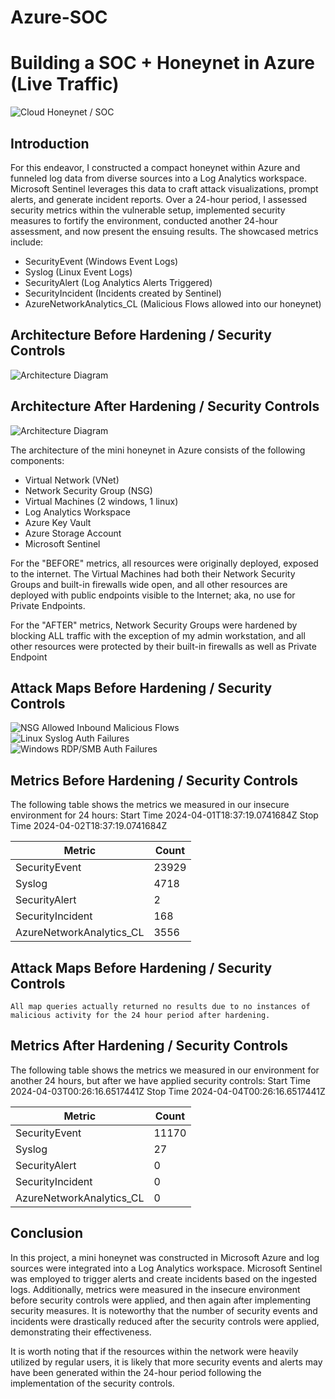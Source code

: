 # Azure-SOC
# Building a SOC + Honeynet in Azure (Live Traffic)
![Cloud Honeynet / SOC](https://github.com/MarqueseMotley/Azure-SOC/assets/165986939/0912f316-cc32-4a4b-b64e-ecf8092bc34a)


## Introduction

For this endeavor, I constructed a compact honeynet within Azure and funneled log data from diverse sources into a Log Analytics workspace. Microsoft Sentinel leverages this data to craft attack visualizations, prompt alerts, and generate incident reports. Over a 24-hour period, I assessed security metrics within the vulnerable setup, implemented security measures to fortify the environment, conducted another 24-hour assessment, and now present the ensuing results. The showcased metrics include:

- SecurityEvent (Windows Event Logs)
- Syslog (Linux Event Logs)
- SecurityAlert (Log Analytics Alerts Triggered)
- SecurityIncident (Incidents created by Sentinel)
- AzureNetworkAnalytics_CL (Malicious Flows allowed into our honeynet)

## Architecture Before Hardening / Security Controls
![Architecture Diagram](https://github.com/MarqueseMotley/Azure-SOC/assets/165986939/0ff6bb14-d518-4f61-8528-888b76e1ac98)


## Architecture After Hardening / Security Controls
![Architecture Diagram](https://github.com/MarqueseMotley/Azure-SOC/assets/165986939/4bd8ea79-1764-470d-97af-1a4bf66d60df)


The architecture of the mini honeynet in Azure consists of the following components:

- Virtual Network (VNet)
- Network Security Group (NSG)
- Virtual Machines (2 windows, 1 linux)
- Log Analytics Workspace
- Azure Key Vault
- Azure Storage Account
- Microsoft Sentinel

For the "BEFORE" metrics, all resources were originally deployed, exposed to the internet. The Virtual Machines had both their Network Security Groups and built-in firewalls wide open, and all other resources are deployed with public endpoints visible to the Internet; aka, no use for Private Endpoints.

For the "AFTER" metrics, Network Security Groups were hardened by blocking ALL traffic with the exception of my admin workstation, and all other resources were protected by their built-in firewalls as well as Private Endpoint

## Attack Maps Before Hardening / Security Controls
![NSG Allowed Inbound Malicious Flows](https://github.com/MarqueseMotley/Azure-SOC/assets/165986939/62b906c8-6007-4ef4-8fc4-e5aa6f6382ea)
<br>
![Linux Syslog Auth Failures](https://github.com/MarqueseMotley/Azure-SOC/assets/165986939/1d052f44-14c6-4722-861d-8b86dd42ec7c)
<br>
![Windows RDP/SMB Auth Failures](https://github.com/MarqueseMotley/Azure-SOC/assets/165986939/8c645fc9-d47b-421f-85f3-16d9f853722a)
<br>

## Metrics Before Hardening / Security Controls

The following table shows the metrics we measured in our insecure environment for 24 hours:
Start Time 2024-04-01T18:37:19.0741684Z
Stop Time 2024-04-02T18:37:19.0741684Z

| Metric                   | Count
| ------------------------ | -----
| SecurityEvent            | 23929
| Syslog                   | 4718
| SecurityAlert            | 2
| SecurityIncident         | 168
| AzureNetworkAnalytics_CL | 3556

## Attack Maps Before Hardening / Security Controls

```All map queries actually returned no results due to no instances of malicious activity for the 24 hour period after hardening.```

## Metrics After Hardening / Security Controls

The following table shows the metrics we measured in our environment for another 24 hours, but after we have applied security controls:
Start Time 2024-04-03T00:26:16.6517441Z
Stop Time	2024-04-04T00:26:16.6517441Z

| Metric                   | Count
| ------------------------ | -----
| SecurityEvent            | 11170
| Syslog                   | 27
| SecurityAlert            | 0
| SecurityIncident         | 0
| AzureNetworkAnalytics_CL | 0

## Conclusion

In this project, a mini honeynet was constructed in Microsoft Azure and log sources were integrated into a Log Analytics workspace. Microsoft Sentinel was employed to trigger alerts and create incidents based on the ingested logs. Additionally, metrics were measured in the insecure environment before security controls were applied, and then again after implementing security measures. It is noteworthy that the number of security events and incidents were drastically reduced after the security controls were applied, demonstrating their effectiveness.

It is worth noting that if the resources within the network were heavily utilized by regular users, it is likely that more security events and alerts may have been generated within the 24-hour period following the implementation of the security controls.
